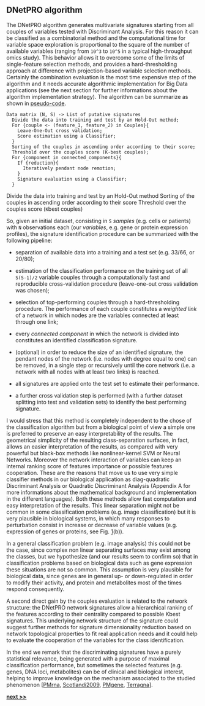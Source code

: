 ## DNetPRO algorithm

The DNetPRO algorithm generates multivariate signatures starting from
all couples of variables tested with Discriminant Analysis. For this
reason it can be classified as a combinatorial method and the
computational time for variable space exploration is proportional to the
square of the number of available variables (ranging from `10^3` to
`10^5` in a typical high-throughput omics study). This behavior allows
it to overcome some of the limits of single-feature selection methods,
and provides a hard-thresholding approach at difference with
projection-based variable selection methods. Certainly the combination
evaluation is the most time expensive step of the algorithm and it needs
accurate algorithmic implementation for Big Data applications (see the
next section for further informations about the algorithm implementation
strategy). The algorithm can be summarize as shown
in [pseudo-code](#code:DNetPRO).

```
Data matrix (N, S) -> List of putative signatures
  Divide the data into training and test by an Hold-Out method;
  For {couple <- (feature_1, feature_2) in Couples}{
    Leave-One-Out cross validation;
    Score estimation using a Classifier;
  }
  Sorting of the couples in ascending order according to their score;
  Threshold over the couples score (K-best couples);
  For {component in connected_components}{
    If {reduction}{
      Iteratively pendant node remotion;
    }
    Signature evaluation using a Classifier;
  }
```


Divide the data into training and test by an Hold-Out method Sorting of
the couples in ascending order according to their score Threshold over
the couples score (`K`best couples)

So, given an initial dataset, consisting in `S` *samples* (e.g. cells or
patients) with `N` observations each (our *variables*, e.g. gene or
protein expression profiles), the signature identification procedure can
be summarized with the following pipeline:

-   separation of available data into a training and a test set (e.g.
    33/66, or 20/80);

-   estimation of the classification performance on the training set of
    all `S(S-1)/2` variable couples through a computationally fast and
    reproducible cross-validation procedure (leave-one-out cross
    validation was chosen);

-   selection of top-performing couples through a hard-thresholding
    procedure. The performance of each couple constitutes a *weighted
    link* of a network in which nodes are the variables connected at
    least through one link;

-   every *connected component* in which the network is divided into
    constitutes an identified classification signature.

-   (optional) in order to reduce the size of an identified signature,
    the pendant nodes of the network (i.e. nodes with degree equal to
    one) can be removed, in a single step or recursively until the core
    network (i.e. a network with all nodes with at least two links) is
    reached.

-   all signatures are applied onto the test set to estimate their
    performance.

-   a further cross validation step is performed (with a further dataset
    splitting into test and validation sets) to identify the best
    performing signature.

I would stress that this method is completely independent to the chose
of the classification algorithm but from a biological point of view a
simple one is preferred to preserve an easy interpretability of the
results. The geometrical simplicity of the resulting class-separation
surfaces, in fact, allows an easier interpretation of the results, as
compared with very powerful but black-box methods like nonlinear-kernel
SVM or Neural Networks. Moreover the network interaction of variables
can keep an internal ranking score of features importance or possible
features cooperation. These are the reasons that move us to use very
simple classifier methods in our biological application as
diag-quadratic Discriminant Analysis or Quadratic Discriminant Analysis
(Appendix A for more informations about the mathematical background and
implementation in the different languages). Both these methods allow
fast computation and easy interpretation of the results. This linear
separation might not be common in some classification problems (e.g.
image classification) but it is very plausible in biological systems, in
which many responses to perturbation consist in increase or decrease of
variable values (e.g. expression of genes or proteins, see
Fig. [1](#fig:example)(b)).

In a general classification problem (e.g. image analysis) this could not
be the case, since complex non linear separating surfaces may exist
among the classes, but we hypothesize (and our results seem to confirm
so) that in classification problems based on biological data such as
gene expression these situations are not so common. This assumption is
very plausible for biological data, since genes are in general up- or
down-regulated in order to modify their activity, and protein and
metabolites most of the times respond consequently.

A second direct gain by the couples evaluation is related to the network
structure: the DNetPRO network signatures allow a hierarchical ranking
of the features according to their centrality compared to possible Kbest
signatures. This underlying network structure of the signature could
suggest further methods for signature dimensionality reduction based on
network topological properties to fit real application needs and it
could help to evaluate the cooperation of the variables for the class
identification.

In the end we remark that the discriminating signatures have a purely
statistical relevance, being generated with a purpose of maximal
classification performance, but sometimes the selected features (e.g.
genes, DNA loci, metabolites) can be of clinical and biological
interest, helping to improve knowledge on the mechanism associated to
the studied phenomenon [[PMrna](https://genome.cshlp.org/content/early/2013/10/02/gr.155192.113.abstract),
[Scotlandi2009](https://doi.org/10.1200/JCO.2008.19.2542),
[PMgene](https://www.ncbi.nlm.nih.gov/pubmed/26297486),
[Terragna](https://www.ncbi.nlm.nih.gov/pubmed/26575327)].


[**next >>**](./DNetPRO/ToyModel.md)
